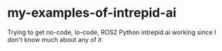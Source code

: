 # my-examples-of-intrepid-ai
Trying to get no-code, lo-code, ROS2 Python intrepid.ai working since I don't know much about any of it
